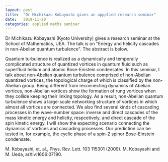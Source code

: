 ```yaml
---
layout: post
title:  "Dr Michikazu Kobayashi gives an appplied research seminar"
date:   2019-11-20
categories: applied maths seminar
---
```


Dr Michikazu Kobayashi (Kyoto University) gives a research seminar at the School of Mathematics, UEA. The talk is on "Energy and helicity cascades in non-Abelian quantum turbulence".
The abstract is below.

Quantum turbulence is realized as a dynamically and temporally complicated
structure of quantized vortices in quantum fluid such as superfluid helium
and atomic Bose-Einstein condensates. In this seminar, I talk about non-Abelian
quantum turbulence comprised of non-Abelian quantized vortices, the topological
charge of which is classified by the non-Abelian group. Being different from
reconnecting dynamics of Abelian vortices, non-Abelian vortices show the
formation of rung vortices when they collide keeping their linking topology.
As a result, non-Abelian quantum turbulence shows a large-scale networking
structure of vortices in which almost all vortices are connected.
We also find several kinds of cascading processes in the wave-number space:
inverse and direct cascades of the mass kinetic energy and helicity, respcetively,
and direct cascade of the spin kinetic energy. I will show the expecting
scenario connecting the dynamics of vortices and cascading processes.
Our prediction can be tested in, for example, the cyclic phase of a spin-2
spinor Bose-Einstein condensate.

M. Kobayashi, et. al., Phys. Rev. Lett. 103 115301 (2009).
M. Kobayashi and M. Ueda, arXiv:1606:07190.

